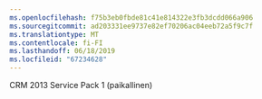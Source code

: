 ```yaml
---
ms.openlocfilehash: f75b3eb0fbde81c41e814322e3fb3dcdd066a906
ms.sourcegitcommit: ad203331ee9737e82ef70206ac04eeb72a5f9c7f
ms.translationtype: MT
ms.contentlocale: fi-FI
ms.lasthandoff: 06/18/2019
ms.locfileid: "67234628"
---
```

CRM 2013 Service Pack 1 (paikallinen)